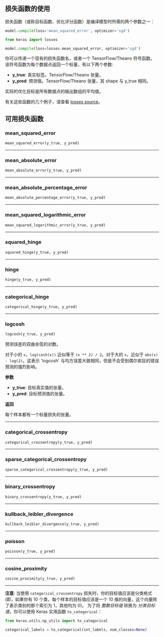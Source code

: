 
## 损失函数的使用

损失函数（或称目标函数、优化评分函数）是编译模型时所需的两个参数之一：

```python
model.compile(loss='mean_squared_error', optimizer='sgd')
```

```python
from keras import losses

model.compile(loss=losses.mean_squared_error, optimizer='sgd')
```

你可以传递一个现有的损失函数名，或者一个 TensorFlow/Theano 符号函数。
该符号函数为每个数据点返回一个标量，有以下两个参数:

- __y_true__: 真实标签。TensorFlow/Theano 张量。
- __y_pred__: 预测值。TensorFlow/Theano 张量，其 shape 与 y_true 相同。

实际的优化目标是所有数据点的输出数组的平均值。

有关这些函数的几个例子，请查看 [losses source](https://github.com/keras-team/keras/blob/master/keras/losses.py)。

## 可用损失函数

### mean_squared_error


```python
mean_squared_error(y_true, y_pred)
```

----

### mean_absolute_error


```python
mean_absolute_error(y_true, y_pred)
```

----

### mean_absolute_percentage_error


```python
mean_absolute_percentage_error(y_true, y_pred)
```

----

### mean_squared_logarithmic_error


```python
mean_squared_logarithmic_error(y_true, y_pred)
```

----

### squared_hinge


```python
squared_hinge(y_true, y_pred)
```

----

### hinge


```python
hinge(y_true, y_pred)
```

----

### categorical_hinge


```python
categorical_hinge(y_true, y_pred)
```

----

### logcosh


```python
logcosh(y_true, y_pred)
```

预测误差的双曲余弦的对数。

对于小的 `x`，`log(cosh(x))` 近似等于 `(x ** 2) / 2`。对于大的 `x`，近似于 `abs(x) - log(2)`。这表示 'logcosh' 与均方误差大致相同，但是不会受到偶尔疯狂的错误预测的强烈影响。

__参数__

- __y_true__: 目标真实值的张量。
- __y_pred__: 目标预测值的张量。

__返回__

每个样本都有一个标量损失的张量。

----

### categorical_crossentropy


```python
categorical_crossentropy(y_true, y_pred)
```

----

### sparse_categorical_crossentropy


```python
sparse_categorical_crossentropy(y_true, y_pred)
```

----

### binary_crossentropy


```python
binary_crossentropy(y_true, y_pred)
```

----

### kullback_leibler_divergence


```python
kullback_leibler_divergence(y_true, y_pred)
```

----

### poisson


```python
poisson(y_true, y_pred)
```

----

### cosine_proximity


```python
cosine_proximity(y_true, y_pred)
```


----

**注意**: 当使用 `categorical_crossentropy` 损失时，你的目标值应该是分类格式 (即，如果你有 10 个类，每个样本的目标值应该是一个 10 维的向量，这个向量除了表示类别的那个索引为 1，其他均为 0)。 为了将 *整数目标值* 转换为 *分类目标值*，你可以使用 Keras 实用函数 `to_categorical`：

```python
from keras.utils.np_utils import to_categorical

categorical_labels = to_categorical(int_labels, num_classes=None)
```
